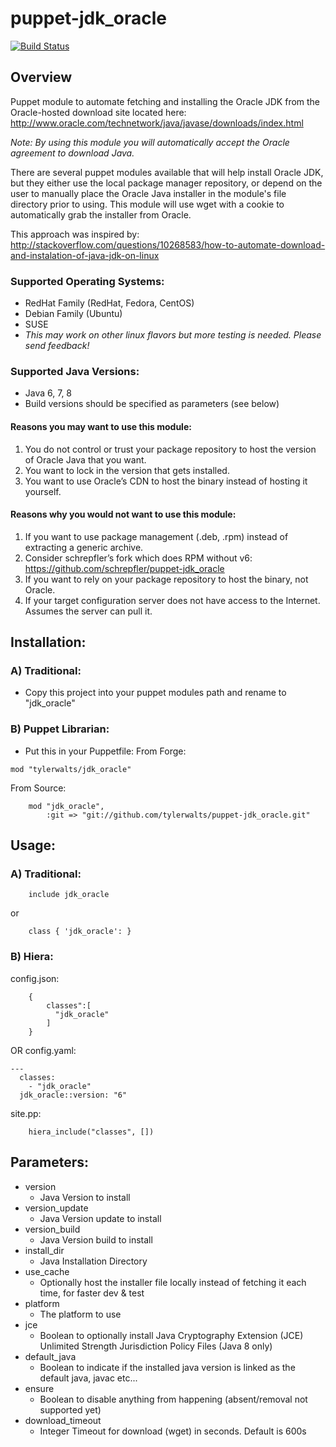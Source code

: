 # puppet-jdk_oracle

[![Build Status](https://travis-ci.org/tylerwalts/puppet-jdk_oracle.png?branch=master)](https://travis-ci.org/tylerwalts/puppet-jdk_oracle)

## Overview

Puppet module to automate fetching and installing the Oracle JDK from the Oracle-hosted download site located here: http://www.oracle.com/technetwork/java/javase/downloads/index.html

_Note:  By using this module you will automatically accept the Oracle agreement to download Java._

There are several puppet modules available that will help install Oracle JDK, but they either use the local package manager repository, or depend on the user to manually place the Oracle Java installer in the module's file directory prior to using.  This module will use wget with a cookie to automatically grab the installer from Oracle.

This approach was inspired by: http://stackoverflow.com/questions/10268583/how-to-automate-download-and-instalation-of-java-jdk-on-linux

### Supported Operating Systems:
* RedHat Family (RedHat, Fedora, CentOS)
* Debian Family (Ubuntu)
* SUSE
* _This may work on other linux flavors but more testing is needed.  Please send feedback!_

### Supported Java Versions:
* Java 6, 7, 8
* Build versions should be specified as parameters (see below)

#### Reasons you may want to use this module:

1. You do not control or trust your package repository to host the version of Oracle Java that you want.
1. You want to lock in the version that gets installed.
1. You want to use Oracle’s CDN to host the binary instead of hosting it yourself.

#### Reasons why you would not want to use this module:

1. If you want to use package management (.deb, .rpm) instead of extracting a generic archive.
  1. Consider schrepfler’s fork which does RPM without v6:  https://github.com/schrepfler/puppet-jdk_oracle
1. If you want to rely on your package repository to host the binary, not Oracle.
1. If your target configuration server does not have access to the Internet.  Assumes the server can pull it.


## Installation:

### A) Traditional:
* Copy this project into your puppet modules path and rename to "jdk_oracle"

### B) Puppet Librarian:
* Put this in your Puppetfile:
From Forge:
```
mod "tylerwalts/jdk_oracle"
```

From Source:
```
    mod "jdk_oracle",
        :git => "git://github.com/tylerwalts/puppet-jdk_oracle.git"
```


## Usage:

### A)  Traditional:
```
    include jdk_oracle
```
or
```
    class { 'jdk_oracle': }
```


### B) Hiera:
config.json:
```
    {
        classes":[
          "jdk_oracle"
        ]
    }
```
OR
config.yaml:
```
---
  classes:
    - "jdk_oracle"
  jdk_oracle::version: "6"
```

site.pp:
```
    hiera_include("classes", [])
```


## Parameters:

* version
    *  Java Version to install
* version_update
    *  Java Version update to install
* version_build
    *  Java Version build to install
*  install_dir
    *  Java Installation Directory
*  use_cache
    *  Optionally host the installer file locally instead of fetching it each time, for faster dev & test
*  platform
    *  The platform to use
*  jce
    * Boolean to optionally install Java Cryptography Extension (JCE) Unlimited Strength Jurisdiction Policy Files (Java 8 only)
*  default_java
    * Boolean to indicate if the installed java version is linked as the default java, javac etc...
*  ensure
    * Boolean to disable anything from happening (absent/removal not supported yet)
*  download_timeout
    * Integer Timeout for download (wget) in seconds. Default is 600s
